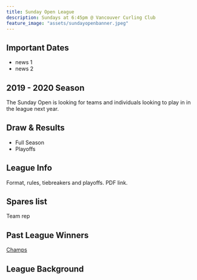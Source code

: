 ```yaml
---
title: Sunday Open League
description: Sundays at 6:45pm @ Vancouver Curling Club
feature_image: "assets/sundayopenbanner.jpeg"
---
```

## Important Dates
* news 1
* news 2

## 2019 - 2020 Season
The Sunday Open is looking for teams and individuals looking to play in in the league next year. 

## Draw & Results
* Full Season
* Playoffs

## League Info
Format, rules, tiebreakers and playoffs. PDF link.

## Spares list
Team rep

## Past League Winners
[Champs](pastchamps.html)

## League Background
